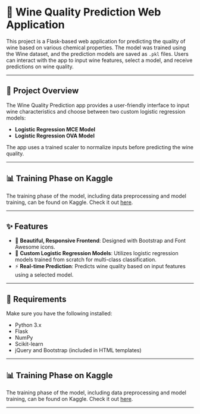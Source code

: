 # 🍷 Wine Quality Prediction Web Application

This project is a Flask-based web application for predicting the quality of wine based on various chemical properties. The model was trained using the Wine dataset, and the prediction models are saved as `.pkl` files. Users can interact with the app to input wine features, select a model, and receive predictions on wine quality.

---

## 🌟 Project Overview

The Wine Quality Prediction app provides a user-friendly interface to input wine characteristics and choose between two custom logistic regression models:

- **Logistic Regression MCE Model**
- **Logistic Regression OVA Model**

The app uses a trained scaler to normalize inputs before predicting the wine quality.

---

## 📊 Training Phase on Kaggle

The training phase of the model, including data preprocessing and model training, can be found on Kaggle. Check it out [here](https://www.kaggle.com/code/ahmadrezagholami2001/uncovering-quality-in-wines-with-logistic-regressi).

---

## ✨ Features

- 🎨 **Beautiful, Responsive Frontend**: Designed with Bootstrap and Font Awesome icons.
- 🧠 **Custom Logistic Regression Models**: Utilizes logistic regression models trained from scratch for multi-class classification.
- ⚡ **Real-time Prediction**: Predicts wine quality based on input features using a selected model.

---

## 🔧 Requirements

Make sure you have the following installed:
- Python 3.x
- Flask
- NumPy
- Scikit-learn
- jQuery and Bootstrap (included in HTML templates)

---

## 📊 Training Phase on Kaggle

The training phase of the model, including data preprocessing and model training, can be found on Kaggle. Check it out [here](https://www.kaggle.com/code/ahmadrezagholami2001/uncovering-quality-in-wines-with-logistic-regressi).

---

